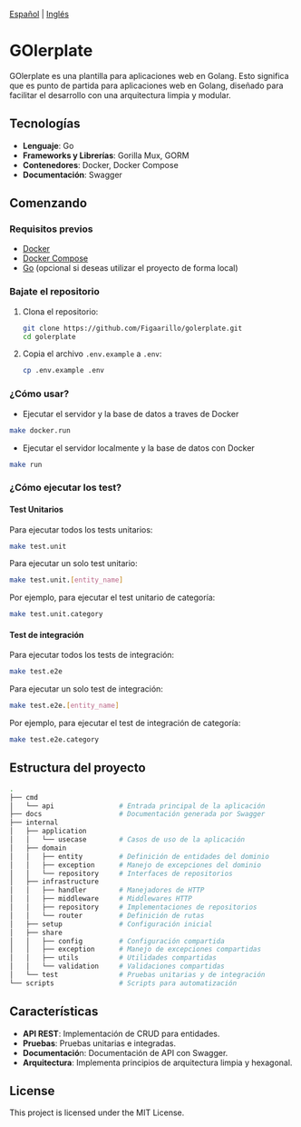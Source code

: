 [Español](./project/README.es.md) | [Inglés](../README.md)

# GOlerplate

GOlerplate es una plantilla para aplicaciones web en Golang. Esto significa que es punto de partida para aplicaciones web en Golang, diseñado para facilitar el desarrollo con una arquitectura limpia y modular.

## Tecnologías

- **Lenguaje**: Go
- **Frameworks y Librerías**: Gorilla Mux, GORM
- **Contenedores**: Docker, Docker Compose
- **Documentación**: Swagger

## Comenzando

### Requisitos previos

- [Docker](https://docs.docker.com/get-docker/)
- [Docker Compose](https://docs.docker.com/compose/)
- [Go](https://golang.org/doc/install) (opcional si deseas utilizar el proyecto de forma local)

### Bajate el repositorio

1. Clona el repositorio:

    ```sh
    git clone https://github.com/Figaarillo/golerplate.git
    cd golerplate
    ```

2. Copia el archivo `.env.example` a `.env`:

    ```sh
    cp .env.example .env
    ```

### ¿Cómo usar?

- Ejecutar el servidor y la base de datos a traves de Docker

```sh
make docker.run
```

- Ejecutar el servidor localmente y la base de datos con Docker

```sh
make run
```

### ¿Cómo ejecutar los test?

#### Test Unitarios

Para ejecutar todos los tests unitarios:

```sh
make test.unit
```

Para ejecutar un solo test unitario:

```sh
make test.unit.[entity_name]
```

Por ejemplo, para ejecutar el test unitario de categoría:

```sh
make test.unit.category
```

#### Test de integración

Para ejecutar todos los tests de integración:

```sh
make test.e2e
```

Para ejecutar un solo test de integración:

```sh
make test.e2e.[entity_name]
```

Por ejemplo, para ejecutar el test de integración de categoría:

```sh
make test.e2e.category
```

## Estructura del proyecto

```sh
.
├── cmd
│   └── api                # Entrada principal de la aplicación
├── docs                   # Documentación generada por Swagger
├── internal
│   ├── application
│   │   └── usecase        # Casos de uso de la aplicación
│   ├── domain
│   │   ├── entity         # Definición de entidades del dominio
│   │   ├── exception      # Manejo de excepciones del dominio
│   │   └── repository     # Interfaces de repositorios
│   ├── infrastructure
│   │   ├── handler        # Manejadores de HTTP
│   │   ├── middleware     # Middlewares HTTP
│   │   ├── repository     # Implementaciones de repositorios
│   │   └── router         # Definición de rutas
│   ├── setup              # Configuración inicial
│   ├── share
│   │   ├── config         # Configuración compartida
│   │   ├── exception      # Manejo de excepciones compartidas
│   │   ├── utils          # Utilidades compartidas
│   │   └── validation     # Validaciones compartidas
│   └── test               # Pruebas unitarias y de integración
└── scripts                # Scripts para automatización
```

## Características

- **API REST**: Implementación de CRUD para entidades.
- **Pruebas**: Pruebas unitarias e integradas.
- **Documentació**n: Documentación de API con Swagger.
- **Arquitectura**: Implementa principios de arquitectura limpia y hexagonal.

<!--## Contribuir-->
<!---->
<!--Si deseas contribuir al proyecto, por favor, sigue estos pasos:-->
<!---->
<!--1. Haz un fork del repositorio.-->
<!--2. Crea una rama (git checkout -b feature/nueva-feature).-->
<!--3. Realiza tus cambios (git commit -am 'Agrega nueva feature').-->
<!--4. Haz push a la rama (git push origin feature/nueva-feature).-->
<!--4. Crea un nuevo Pull Request.-->

## License

This project is licensed under the MIT License.
